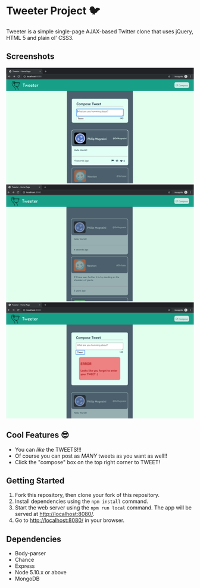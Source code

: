 # Tweeter Project :bird:

Tweeter is a simple single-page AJAX-based Twitter clone that uses jQuery, HTML 5 and plain ol' CSS3.

## Screenshots
!["Homepage with tweet compose box"](https://github.com/shadeying/tweeter/blob/master/docs/show.png?raw=true)
!["You can hide that annoying box!"](https://github.com/shadeying/tweeter/blob/master/docs/hide.png?raw=true)
!["Cannot tweet when you have nothing to tweet :|"](https://github.com/shadeying/tweeter/blob/master/docs/empty-error.png?raw=true)

## Cool Features :sunglasses:
- You can *like* the TWEETS!!!
- Of course you can post as *MANY* tweets as you want as well!!
- Click the "compose" box on the top right corner to TWEET!

## Getting Started

1. Fork this repository, then clone your fork of this repository.
2. Install dependencies using the `npm install` command.
3. Start the web server using the `npm run local` command. The app will be served at <http://localhost:8080/>.
4. Go to <http://localhost:8080/> in your browser.

## Dependencies

- Body-parser
- Chance
- Express
- Node 5.10.x or above
- MongoDB

